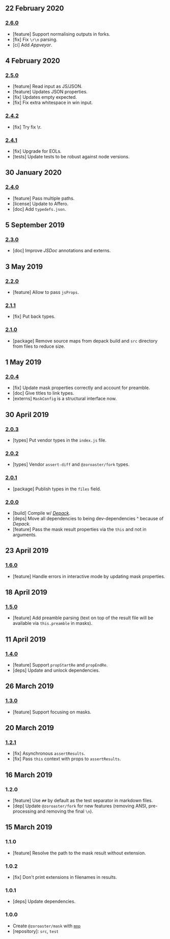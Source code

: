 ## 22 February 2020

### [2.6.0](https://github.com/contexttesting/mask/compare/v2.5.1...v2.6.0)

- [feature] Support normalising outputs in forks.
- [fix] Fix `\r\n` parsing.
- [ci] Add _Appveyor_.

## 4 February 2020

### [2.5.0](https://github.com/contexttesting/mask/compare/v2.4.2...v2.5.0)

- [feature] Read input as JS/JSON.
- [feature] Updates JSON properties.
- [fix] Updates empty expected.
- [fix] Fix extra whitespace in win input.

### [2.4.2](https://github.com/contexttesting/mask/compare/v2.4.1...v2.4.2)

- [fix] Try fix \r.

### [2.4.1](https://github.com/contexttesting/mask/compare/v2.4.0...v2.4.1)

- [fix] Upgrade for EOLs.
- [tests] Update tests to be robust against node versions.

## 30 January 2020

### [2.4.0](https://github.com/contexttesting/mask/compare/v2.3.0...v2.4.0)

- [feature] Pass multiple paths.
- [license] Update to Affero.
- [doc] Add `typedefs.json`.

## 5 September 2019

### [2.3.0](https://github.com/contexttesting/mask/compare/v2.2.0...v2.3.0)

- [doc] Improve _JSDoc_ annotations and externs.

## 3 May 2019

### [2.2.0](https://github.com/contexttesting/mask/compare/v2.1.1...v2.2.0)

- [feature] Allow to pass `jsProps`.

### [2.1.1](https://github.com/contexttesting/mask/compare/v2.1.0...v2.1.1)

- [fix] Put back types.

### [2.1.0](https://github.com/contexttesting/mask/compare/v2.0.4...v2.1.0)

- [package] Remove source maps from depack build and `src` directory from files to reduce size.

## 1 May 2019

### [2.0.4](https://github.com/contexttesting/mask/compare/v2.0.3...v2.0.4)

- [fix] Update mask properties correctly and account for preamble.
- [doc] Give titles to link types.
- [externs] `MaskConfig` is a structural interface now.

## 30 April 2019

### [2.0.3](https://github.com/contexttesting/mask/compare/v2.0.2...v2.0.3)

- [types] Put vendor types in the `index.js` file.

### [2.0.2](https://github.com/contexttesting/mask/compare/v2.0.1...v2.0.2)

- [types] Vendor `assert-diff` and `@zoroaster/fork` types.

### [2.0.1](https://github.com/contexttesting/mask/compare/v2.0.0...v2.0.1)

- [package] Publish types in the `files` field.

### [2.0.0](https://github.com/contexttesting/mask/compare/v1.6.0...v2.0.0)

- [build] Compile w/ [_Depack_](https://artdecocode.com/depack/).
- [deps] Move all dependencies to being dev-dependencies ^ because of _Depack_.
- [feature] Pass the mask result properties via the `this` and not in arguments.

## 23 April 2019

### [1.6.0](https://github.com/contexttesting/mask/compare/v1.5.0...v1.6.0)

- [feature] Handle errors in interactive mode by updating mask properties.

## 18 April 2019

### [1.5.0](https://github.com/contexttesting/mask/compare/v1.4.0...v1.5.0)

- [feature] Add preamble parsing (text on top of the result file will be available via `this.preamble` in masks).

## 11 April 2019

### [1.4.0](https://github.com/contexttesting/mask/compare/v1.3.0...v1.4.0)

- [feature] Support `propStartRe` and `propEndRe`.
- [deps] Update and unlock dependencies.

## 26 March 2019

### [1.3.0](https://github.com/contexttesting/mask/compare/v1.2.1...v1.3.0)

- [feature] Support focusing on masks.

## 20 March 2019

### [1.2.1](https://github.com/contexttesting/mask/compare/v1.2.0...v1.2.1)

- [fix] Asynchronous `assertResults`.
- [fix] Pass `this` context with props to `assertResults`.

## 16 March 2019

### 1.2.0

- [feature] Use `##` by default as the test separator in markdown files.
- [dep] Update `@zoroaster/fork` for new features (removing ANSI, pre-processing and removing the final `\n`).

## 15 March 2019

### 1.1.0

- [feature] Resolve the path to the mask result without extension.

### 1.0.2

- [fix] Don't print extensions in filenames in results.

### 1.0.1

- [deps] Update dependencies.

### 1.0.0

- Create `@zoroaster/mask` with [`mnp`](https://mnpjs.org)
- [repository]: `src`, `test`
